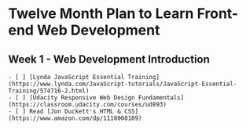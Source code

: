 # Twelve Month Plan to Learn Front-end Web Development

## Week 1 - Web Development Introduction
    - [ ] [Lynda JavaScript Essential Training](https://www.lynda.com/JavaScript-tutorials/JavaScript-Essential-Training/574716-2.html)
    - [ ] [Udacity Responsive Web Design Fundamentals](https://classroom.udacity.com/courses/ud893)
    - [ ] Read [Jon Duckett's HTML & CSS](https://www.amazon.com/dp/1118008189)
